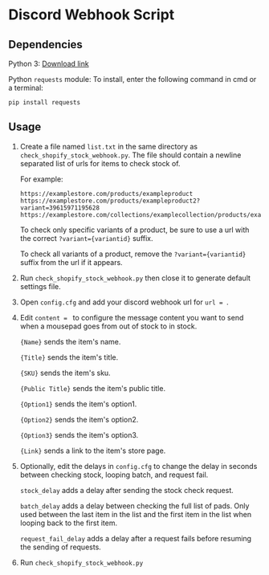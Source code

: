 # Discord Webhook Script

## Dependencies

Python 3: [Download link](https://www.python.org/downloads/)

Python `requests` module: To install, enter the following command in cmd or a terminal:

```
pip install requests
```

## Usage

1. Create a file named `list.txt` in the same directory as `check_shopify_stock_webhook.py`. The file should contain a newline separated list of urls for items to check stock of. 

    For example: 
    ```
    https://examplestore.com/products/exampleproduct
    https://examplestore.com/products/exampleproduct2?variant=39615971195628
    https://examplestore.com/collections/examplecollection/products/exampleproduct3
    ```

    To check only specific variants of a product, be sure to use a url with the correct `?variant={variantid}` suffix. 
    
    To check all variants of a product, remove the `?variant={variantid}` suffix from the url if it appears.

2. Run `check_shopify_stock_webhook.py` then close it to generate default settings file.

3. Open `config.cfg` and add your discord webhook url for `url = `.

4. Edit `content = ` to configure the message content you want to send when a mousepad goes from out of stock to in stock.

    `{Name}` sends the item's name.

    `{Title}` sends the item's title.

    `{SKU}` sends the item's sku.

    `{Public Title}` sends the item's public title.

    `{Option1}` sends the item's option1.

    `{Option2}` sends the item's option2.

    `{Option3}` sends the item's option3.

    `{Link}` sends a link to the item's store page.

5. Optionally, edit the delays in `config.cfg` to change the delay in seconds between checking stock, looping batch, and request fail.

    `stock_delay` adds a delay after sending the stock check request.

    `batch_delay` adds a delay between checking the full list of pads. Only used between the last item in the list and the first item in the list when looping back to the first item.

    `request_fail_delay` adds a delay after a request fails before resuming the sending of requests.

6. Run `check_shopify_stock_webhook.py`
